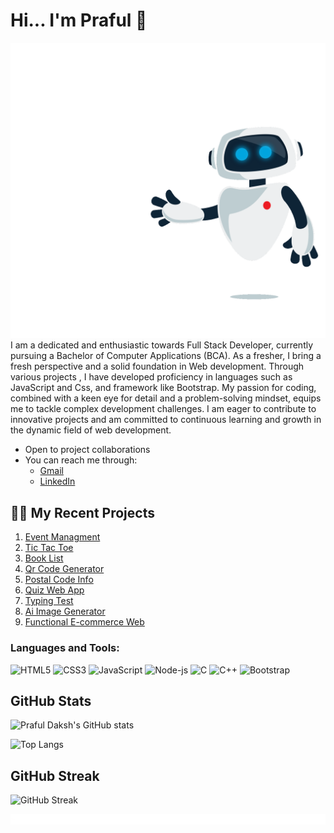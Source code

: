 # Hi... I'm Praful 👋
![](robot.gif)
I am a dedicated and enthusiastic towards Full Stack Developer, currently pursuing a Bachelor of Computer Applications (BCA). 
As a fresher, I bring a fresh perspective and a solid foundation in  Web development. Through various projects , I have developed proficiency in languages such as JavaScript and Css, and framework like Bootstrap.
My passion for coding, combined with a keen eye for detail and a problem-solving mindset, equips me to tackle complex development challenges. I am eager to contribute to innovative projects and am committed to continuous learning and growth in the dynamic field of web development.

- Open to project collaborations
- You can reach me through:
  - [Gmail](mailto:prafuldaksh@gmail.com)
  - [LinkedIn](https://www.linkedin.com/in/praful-daksh-30868b2b6?utm_source=share&utm_campaign=share_via&utm_content=profile&utm_medium=android_app)

## 🧑‍💻 My Recent Projects

1. [Event Managment](https://show-time-six.vercel.app)
2. [Tic Tac Toe](https://praful-daksh.github.io/Tic-Tac-Toe)
3. [Book List](https://praful-daksh.github.io/Book-List)
4. [Qr Code Generator](https://praful-daksh.github.io/generateQr)
5. [Postal Code Info](https://praful-daksh.github.io/PostalCode)
6. [Quiz Web App](https://praful-daksh.github.io/QuizMaster)
7. [Typing Test](https://praful-daksh.github.io/Typing-Test)
8. [Ai Image Generator](https://praful-daksh.github.io/ImageAi)
9. [Functional E-commerce Web](https://praful-daksh.github.io/StyleEdg)






### Languages and Tools:
![HTML5](https://img.shields.io/badge/-HTML5-E34F26?style=flat&logo=html5&logoColor=white)
![CSS3](https://img.shields.io/badge/-CSS3-1572B6?style=flat&logo=css3&logoColor=white)
![JavaScript](https://img.shields.io/badge/-JavaScript-F7DF1E?style=flat&logo=javascript&logoColor=black)
![Node-js](https://img.shields.io/badge/node.js-339933?style=flat&logo&logo=Node.js&logoColor=white)
![C](https://img.shields.io/badge/-C-A8B9CC?style=flat&logo=c&logoColor=white)
![C++](https://img.shields.io/badge/-C++-blue?logo=cplusplus)
![Bootstrap](https://img.shields.io/badge/-Bootstrap-7952B3?style=flat&logo=bootstrap&logoColor=white)



## GitHub Stats

![Praful Daksh's GitHub stats](https://github-readme-stats.vercel.app/api?username=Praful-Daksh&show_icons=true&theme=dark&count_private=true)




![Top Langs](https://github-readme-stats.vercel.app/api/top-langs/?username=Praful-Daksh&layout=compact&theme=dark)

## GitHub Streak
![GitHub Streak](https://github-readme-streak-stats.herokuapp.com/?user=Praful-Daksh&theme=dark)





![](red.gif)